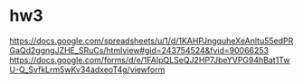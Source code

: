 # hw3
https://docs.google.com/spreadsheets/u/1/d/1KAHPJngquheXeAnltu55edPRGaQd2ggngJZHE_SRuCs/htmlview#gid=243754524&fvid=90066253
https://docs.google.com/forms/d/e/1FAIpQLSeQJ2HP7JbeYVPG94hBat1TwU-Q_SvfkLrm5wKv34adxeoT4g/viewform

